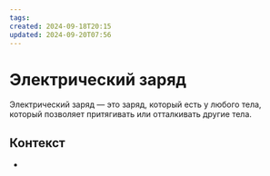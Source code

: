 ```yaml
---
tags: 
created: 2024-09-18T20:15
updated: 2024-09-20T07:56
---
```

# Электрический заряд

Электрический заряд — это заряд, который есть у любого тела, который позволяет притягивать или отталкивать другие тела.

## Контекст
- 

